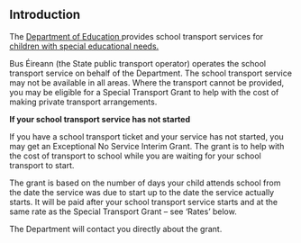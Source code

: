 ##  Introduction

The [ Department of Education ](http://www.education.ie) provides school
transport services for [ children with special educational needs.
](/en/education/special-education-needs/special-education/)

Bus Éireann (the State public transport operator) operates the school
transport service on behalf of the Department. The school transport service
may not be available in all areas. Where the transport cannot be provided, you
may be eligible for a Special Transport Grant to help with the cost of making
private transport arrangements.

**If your school transport service has not started**

If you have a school transport ticket and your service has not started, you
may get an Exceptional No Service Interim Grant. The grant is to help with the
cost of transport to school while you are waiting for your school transport to
start.

The grant is based on the number of days your child attends school from the
date the service was due to start up to the date the service actually starts.
It will be paid after your school transport service starts and at the same
rate as the Special Transport Grant – see ‘Rates’ below.

The Department will contact you directly about the grant.
